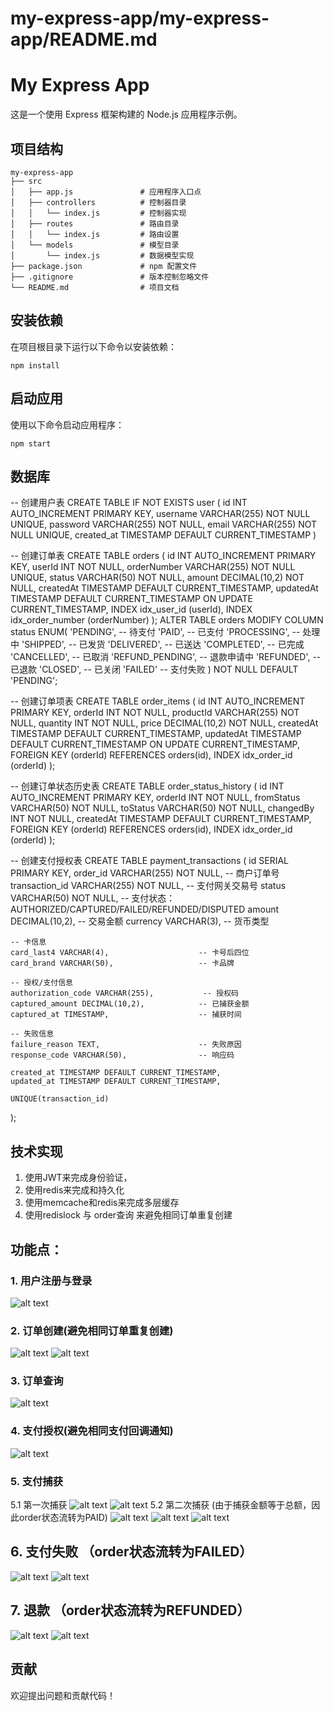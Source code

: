 # my-express-app/my-express-app/README.md

# My Express App

这是一个使用 Express 框架构建的 Node.js 应用程序示例。

## 项目结构

```
my-express-app
├── src
│   ├── app.js               # 应用程序入口点
│   ├── controllers          # 控制器目录
│   │   └── index.js         # 控制器实现
│   ├── routes               # 路由目录
│   │   └── index.js         # 路由设置
│   └── models               # 模型目录
│       └── index.js         # 数据模型实现
├── package.json             # npm 配置文件
├── .gitignore               # 版本控制忽略文件
└── README.md                # 项目文档
```

## 安装依赖

在项目根目录下运行以下命令以安装依赖：

```
npm install
```

## 启动应用

使用以下命令启动应用程序：

```
npm start
```

## 数据库
-- 创建用户表
CREATE TABLE IF NOT EXISTS user (
    id INT AUTO_INCREMENT PRIMARY KEY,
    username VARCHAR(255) NOT NULL UNIQUE,
    password VARCHAR(255) NOT NULL,
    email VARCHAR(255) NOT NULL UNIQUE, 
    created_at TIMESTAMP DEFAULT CURRENT_TIMESTAMP
)

-- 创建订单表
CREATE TABLE orders (
    id INT AUTO_INCREMENT PRIMARY KEY,
    userId INT NOT NULL,
    orderNumber VARCHAR(255) NOT NULL UNIQUE,
    status VARCHAR(50) NOT NULL,
    amount DECIMAL(10,2) NOT NULL,
    createdAt TIMESTAMP DEFAULT CURRENT_TIMESTAMP,
    updatedAt TIMESTAMP DEFAULT CURRENT_TIMESTAMP ON UPDATE CURRENT_TIMESTAMP,
    INDEX idx_user_id (userId),
    INDEX idx_order_number (orderNumber)
);
ALTER TABLE orders MODIFY COLUMN status ENUM(
    'PENDING',           -- 待支付
    'PAID',             -- 已支付
    'PROCESSING',       -- 处理中
    'SHIPPED',          -- 已发货
    'DELIVERED',        -- 已送达
    'COMPLETED',        -- 已完成
    'CANCELLED',        -- 已取消
    'REFUND_PENDING',   -- 退款申请中
    'REFUNDED',         -- 已退款
    'CLOSED',           -- 已关闭
    'FAILED'            -- 支付失败
) NOT NULL DEFAULT 'PENDING';

-- 创建订单项表
CREATE TABLE order_items (
    id INT AUTO_INCREMENT PRIMARY KEY,
    orderId INT NOT NULL,
    productId VARCHAR(255) NOT NULL,
    quantity INT NOT NULL,
    price DECIMAL(10,2) NOT NULL,
    createdAt TIMESTAMP DEFAULT CURRENT_TIMESTAMP,
    updatedAt TIMESTAMP DEFAULT CURRENT_TIMESTAMP ON UPDATE CURRENT_TIMESTAMP,
    FOREIGN KEY (orderId) REFERENCES orders(id),
    INDEX idx_order_id (orderId)
);

-- 创建订单状态历史表
CREATE TABLE order_status_history (
    id INT AUTO_INCREMENT PRIMARY KEY,
    orderId INT NOT NULL,
    fromStatus VARCHAR(50) NOT NULL,
    toStatus VARCHAR(50) NOT NULL,
    changedBy INT NOT NULL,
    createdAt TIMESTAMP DEFAULT CURRENT_TIMESTAMP,
    FOREIGN KEY (orderId) REFERENCES orders(id),
    INDEX idx_order_id (orderId)
);

-- 创建支付授权表
CREATE TABLE payment_transactions (
    id SERIAL PRIMARY KEY,
    order_id VARCHAR(255) NOT NULL,           -- 商户订单号
    transaction_id VARCHAR(255) NOT NULL,      -- 支付网关交易号
    status VARCHAR(50) NOT NULL,              -- 支付状态：AUTHORIZED/CAPTURED/FAILED/REFUNDED/DISPUTED
    amount DECIMAL(10,2),                     -- 交易金额
    currency VARCHAR(3),                      -- 货币类型
    
    -- 卡信息
    card_last4 VARCHAR(4),                    -- 卡号后四位
    card_brand VARCHAR(50),                   -- 卡品牌
    
    -- 授权/支付信息
    authorization_code VARCHAR(255),           -- 授权码
    captured_amount DECIMAL(10,2),            -- 已捕获金额
    captured_at TIMESTAMP,                    -- 捕获时间
    
    -- 失败信息
    failure_reason TEXT,                      -- 失败原因
    response_code VARCHAR(50),                -- 响应码
    
    created_at TIMESTAMP DEFAULT CURRENT_TIMESTAMP,
    updated_at TIMESTAMP DEFAULT CURRENT_TIMESTAMP,
    
    UNIQUE(transaction_id)
);

## 技术实现
1. 使用JWT来完成身份验证，
2. 使用redis来完成和持久化
3. 使用memcache和redis来完成多层缓存
4. 使用redislock 与 order查询 来避免相同订单重复创建

## 功能点：
### 1. 用户注册与登录
![alt text](image-1.png)
### 2. 订单创建(避免相同订单重复创建)
![alt text](image.png)
![alt text](image-2.png)
### 3. 订单查询
![alt text](image-6.png)
### 4. 支付授权(避免相同支付回调通知)
![alt text](image-3.png)
### 5. 支付捕获
   5.1 第一次捕获
![alt text](image-4.png)
![alt text](image-5.png)
   5.2 第二次捕获 (由于捕获金额等于总额，因此order状态流转为PAID)
![alt text](image-7.png)
![alt text](image-8.png)
![alt text](image-9.png)
## 6. 支付失败 （order状态流转为FAILED）
![alt text](image-10.png)
![alt text](image-11.png)
## 7. 退款 （order状态流转为REFUNDED）
![alt text](image-12.png)
![alt text](image-13.png)


## 贡献

欢迎提出问题和贡献代码！